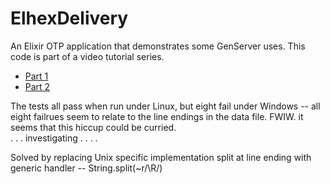 # ElhexDelivery

An Elixir OTP application that demonstrates some GenServer uses.  This code is part of a video
tutorial series.

* [Part 1](https://youtu.be/EDu3EwTbrFM)
* [Part 2](https://youtu.be/rMwEQZewDyk)

The tests all pass when run under Linux, but eight fail under Windows -- all eight failrues seem to relate to the line endings in the data file.  FWIW. it seems that this hiccup could be curried.   
. . . investigating . . . .

Solved by replacing Unix specific implementation split at line ending with generic handler -- String.split(~r/\R/)
